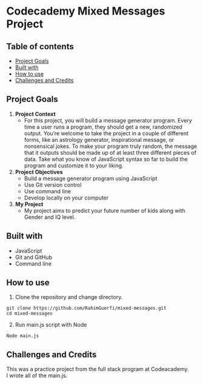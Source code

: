 # Codecademy Mixed Messages Project

## Table of contents
* [Project Goals](#project-goals)
* [Built with](#built-with)
* [How to use](#how-to-play)
* [Challenges and Credits](#challenges-and-credits)

## Project Goals
1. **Project Context**
    * For this project, you will build a message generator program. Every time a user runs a program, they should get a new, randomized output. You’re welcome to take the project in a couple of different forms, like an astrology generator, inspirational message, or nonsensical jokes. To make your program truly random, the message that it outputs should be made up of at least three different pieces of data. Take what you know of JavaScript syntax so far to build the program and customize it to your liking.
2. **Project Objectives**
    * Build a message generator program using JavaScript
    * Use Git version control
    * Use command line
    * Develop locally on your computer
3. **My Project**
    * My project aims to predict your future number of kids along with Gender and IQ level.

## Built with
* JavaScript
* Git and GitHub
* Command line

## How to use
1. Clone the repository and change directory.

```
git clone https://github.com/RahimGuerfi/mixed-messages.git
cd mixed-messages
```

2. Run main.js script with Node

```
Node main.js
```

## Challenges and Credits
This was a practice project from the full stack program at Codeacademy.<br>
I wrote all of the main.js.
